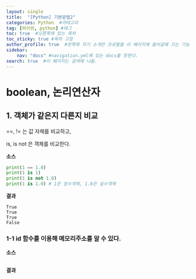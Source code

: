 ```yaml
---
layout: single
title:  "[Python] 기본문법2"
categories: Python  #카테고리
tag: [파이썬, python] #태그
toc: true  #오른쪽에 있는 목차
toc_sticky: true #목차 고정
author_profile: true  #왼쪽에 자기 소개란 프로필을 이 페이지에 들어갈때 끄는 기능
sidebar:
    nav: "docs" #navigation.yml에 있는 docs를 뜻한다.
search: true  #이 페이지는 검색에 나옴.
---
```


# boolean, 논리연산자

## 1. 객체가 같은지 다른지 비교

==, != 는 값 자체를 비교하고,

is, is not 은 객체를 비교한다. 

**소스**

```python
print(1 == 1.0)
print(1 is 1)
print(1 is not 1.0)
print(1 is 1.0) # 1은 정수객체, 1.0은 실수객체
```
**결과**

```plaintext
True
True
True
False
```

### 1-1 id 함수를 이용해 메모리주소를 알 수 있다.

**소스**

```python

```
**결과**

```plaintext

```